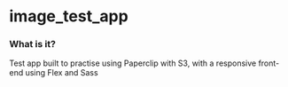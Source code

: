 # image_test_app

### What is it?

Test app built to practise using Paperclip with S3, with a responsive front-end using Flex and Sass
